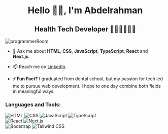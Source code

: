 <h1 align="center">Hello 👋🏻, I'm Abdelrahman</h1>
<h2 align="center">Health Tech Developer 👨🏻‍⚕️👨🏻‍💻</h2>

<img
        src="https://user-images.githubusercontent.com/74038190/225813708-98b745f2-7d22-48cf-9150-083f1b00d6c9.gif"
        alt="programmerRoom"
        align="center"
    />

<!-- - 🔭 I’m currently working on [Title](Link). -->

- 💬 Ask me about **HTML**, **CSS**, **JavaScript**, **TypeScript**, **React** and **Next.js**.

- 📫 Reach me on [LinkedIn](https://www.linkedin.com/in/abdelrahmanHSalama/).

- **⚡ Fun Fact?** I graduated from dental school, but my passion for tech led me to pursue web development. I hope to one day combine both fields in meaningful ways.

<h3 align="left">Languages and Tools:</h3>
<p align="left">
        <img
        src="https://img.shields.io/badge/html-black?style=for-the-badge&logo=html5&logoColor=%23E34F26"
        alt="HTML"
    />
        <img
        src="https://img.shields.io/badge/css-black?style=for-the-badge&logo=css&logoColor=%23663399"
        alt="CSS"
    />
        <img
        src="https://img.shields.io/badge/javascript-black?style=for-the-badge&logo=javascript&logoColor=%23F7DF1E"
        alt="JavaScript"
    />
        <img
        src="https://img.shields.io/badge/typescript-black?style=for-the-badge&logo=typescript&logoColor=%233178C6"
        alt="TypeScript"
    />
  <br>
    <img
        src="https://img.shields.io/badge/react-black?style=for-the-badge&logo=react&logoColor=%2361DAFB"
        alt="React"
    />
    <img
        src="https://img.shields.io/badge/next.js-black?style=for-the-badge&logo=nextdotjs&logoColor=%23FFFFFF"
        alt="Next.js"
    />
  <br>
    <img
        src="https://img.shields.io/badge/bootstrap-black?style=for-the-badge&logo=bootstrap&logoColor=%237952B3"
        alt="Bootstrap"
    />
    <img
        src="https://img.shields.io/badge/tailwind css-black?style=for-the-badge&logo=tailwindcss&logoColor=%2306B6D4"
        alt="Tailwind CSS"
    />
</p>
